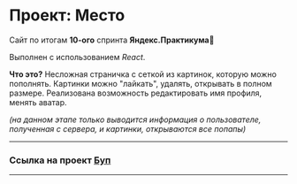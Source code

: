 # Проект: Место

Сайт по итогам **10-ого** спринта **Яндекс.Практикума**:purple_heart:

Выполнен с использованием *React*.

**Что это?** Несложная страничка с сеткой из картинок, которую можно пополнять. Картинки можно "лайкать", удалять, открывать в полном размере. Реализована возможность редактировать имя профиля, менять аватар. 

*(на данном этапе только выводится информация о пользователе, полученная с сервера, и картинки, открываются все попапы)*
___
### **Ссылка на проект** [Буп](https://weilingeria.github.io/mesto-react/)
___

